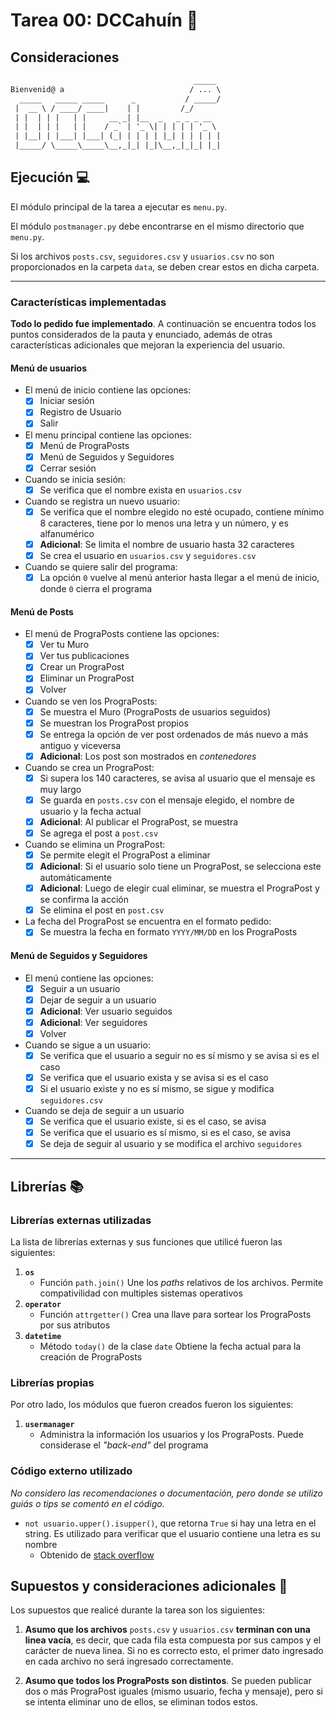 # Tarea 00: DCCahuín :eyes:

## Consideraciones

```txt
                                         _____
Bienvenid@ a                            / ... \
  _____   _____ _____      _           / _____/
 |  __ \ / ____/ ____|    | |         /_/
 | |  | | |   | |     __ _| |__  _   _ _ _ __
 | |  | | |   | |    / _` | '_ \| | | | | '_ \
 | |__| | |___| |___| (_| | | | | |_| | | | | |
 |_____/ \_____\_____\__,_|_| |_|\__,_|_|_| |_|
```

## Ejecución :computer:

El módulo principal de la tarea a ejecutar es  `menu.py`.

El módulo `postmanager.py` debe encontrarse en el mismo directorio que `menu.py`.

Si los archivos `posts.csv`, `seguidores.csv` y `usuarios.csv` no son proporcionados en la carpeta `data`, se deben crear estos en dicha carpeta.

---

### Características implementadas

**Todo lo pedido fue implementado**.
A continuación se encuentra todos los puntos considerados de la pauta y enunciado, además de otras características adicionales que mejoran la experiencia del usuario.

#### Menú de usuarios

* El menú de inicio contiene las opciones:
  * [X] Iniciar sesión
  * [X] Registro de Usuario
  * [X] Salir
* El menu principal contiene las opciones:
  * [X] Menú de PrograPosts
  * [X] Menú de Seguidos y Seguidores
  * [X] Cerrar sesión
* Cuando se inicia sesión:
  * [X] Se verifica que el nombre exista en `usuarios.csv`
* Cuando se registra un nuevo usuario:
  * [X] Se verifica que el nombre elegido no esté ocupado, contiene mínimo 8 caracteres, tiene por lo menos una letra y un número, y es alfanumérico
  * [X] **Adicional**: Se limita el nombre de usuario hasta 32 caracteres
  * [X] Se crea el usuario en `usuarios.csv` y `seguidores.csv`
* Cuando se quiere salir del programa:
  * [X] La opción `0` vuelve al menú anterior hasta llegar a el menú de inicio, donde `0` cierra el programa

#### Menú de Posts

* El menú de PrograPosts contiene las opciones:
  * [X] Ver tu Muro
  * [X] Ver tus publicaciones
  * [X] Crear un PrograPost
  * [X] Eliminar un PrograPost
  * [X] Volver
* Cuando se ven los PrograPosts:
  * [X] Se muestra el Muro (PrograPosts de usuarios seguidos)
  * [X] Se muestran los PrograPost propios
  * [X] Se entrega la opción de ver post ordenados de más nuevo a más antiguo y viceversa
  * [X] **Adicional**: Los post son mostrados en *contenedores*
* Cuando se crea un PrograPost:
  * [X] Si supera los 140 caracteres, se avisa al usuario que el mensaje es muy largo
  * [X] Se guarda en `posts.csv` con el mensaje elegido, el nombre de usuario y la fecha actual
  * [X] **Adicional**: Al publicar el PrograPost, se muestra
  * [X] Se agrega el post a `post.csv`
* Cuando se elimina un PrograPost:
  * [X] Se permite elegit el PrograPost a eliminar
  * [X] **Adicional**: Si el usuario solo tiene un PrograPost, se selecciona este automáticamente
  * [X] **Adicional**: Luego de elegir cual eliminar, se muestra el PrograPost y se confirma la acción
  * [X] Se elimina el post en `post.csv`
* La fecha del PrograPost se encuentra en el formato pedido:
  * [X] Se muestra la fecha en formato `YYYY/MM/DD` en los PrograPosts

#### Menú de Seguidos y Seguidores

* El menú contiene las opciones:
  * [X] Seguir a un usuario
  * [X] Dejar de seguir a un usuario
  * [X] **Adicional**: Ver usuario seguidos
  * [X] **Adicional**: Ver seguidores
  * [X] Volver
* Cuando se sigue a un usuario:
  * [X] Se verifica que el usuario a seguir no es sí mismo y se avisa si es el caso
  * [X] Se verifica que el usuario exista y se avisa si es el caso
  * [X] Si el usuario existe y no es sí mismo, se sigue y modifica `seguidores.csv`
* Cuando se deja de seguir a un usuario
  * [X] Se verifica que el usuario existe, si es el caso, se avisa
  * [X] Se verifica que el usuario es sí mismo, si es el caso, se avisa
  * [X] Se deja de seguir al usuario y se modifica el archivo `seguidores`

---

## Librerías :books:

### Librerías externas utilizadas

La lista de librerías externas y sus funciones que utilicé fueron las siguientes:

1. **`os`**
   * Función `path.join()`
        Une los *paths* relativos de los archivos. Permite compativilidad con multiples sistemas operativos
2. **`operator`**
   * Función `attrgetter()`
        Crea una llave para sortear los PrograPosts por sus atributos
3. **`datetime`**
     * Método `today()` de la clase `date`
        Obtiene la fecha actual para la creación de PrograPosts

### Librerías propias

Por otro lado, los módulos que fueron creados fueron los siguientes:

1. **`usermanager`**
   * Administra la información los usuarios y los PrograPosts. Puede considerase el *"back-end"* del programa

### Código externo utilizado

*No considero las recomendaciones o documentación, pero donde se utilizo guiás o tips se comentó en el código.*

* `not usuario.upper().isupper()`, que retorna `True` si hay una letra en el string. Es utilizado para verificar que el usuario contiene una letra es su nombre
  * Obtenido de [stack overflow](https://stackoverflow.com/a/47453486)

## Supuestos y consideraciones adicionales :thinking:

Los supuestos que realicé durante la tarea son los siguientes:

1. **Asumo que los archivos** `posts.csv` y `usuarios.csv` **terminan con una linea vacía**, es decir, que cada fila esta compuesta por sus campos y el carácter de nueva linea. Si no es correcto esto, el primer dato ingresado en cada archivo no será ingresado correctamente.

2. **Asumo que todos los PrograPosts son distintos**. Se pueden publicar dos o más PrograPost iguales (mismo usuario, fecha y mensaje), pero si se intenta eliminar uno de ellos, se eliminan todos estos.
